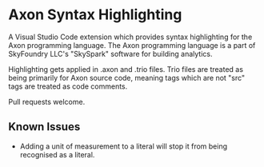 # Axon Syntax Highlighting

A Visual Studio Code extension which provides syntax highlighting for the Axon programming language.
The Axon programming language is a part of SkyFoundry LLC's "SkySpark" software for building analytics.

Highlighting gets applied in .axon and .trio files.
Trio files are treated as being primarily for Axon source code, meaning tags which are not "src" tags are treated as code comments.

Pull requests welcome.

## Known Issues

* Adding a unit of measurement to a literal will stop it from being recognised as a literal.